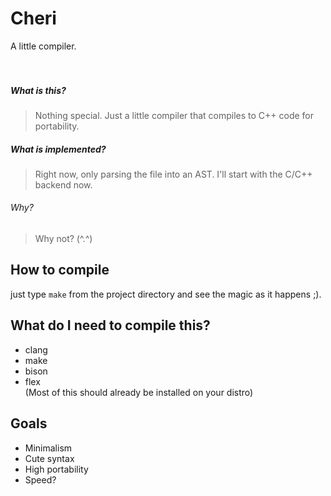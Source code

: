 # Cheri
A little compiler.
<br><br><br>

##### What is this?
> Nothing special. Just a little compiler that compiles to C++ code for portability.

##### What is implemented?
> Right now, only parsing the file into an AST.
I'll start with the C/C++ backend now.

###### Why?
> Why not? (^.^)

## How to compile
just type `make` from the project directory and see the magic as it happens ;).

## What do I need to compile this?
* clang
* make
* bison
* flex  
(Most of this should already be installed on your distro)

## Goals
* Minimalism
* Cute syntax
* High portability
* Speed?
